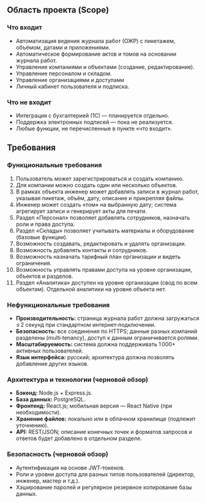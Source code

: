 ## Область проекта (Scope)

### Что входит

- Автоматизация ведения журнала работ (ОЖР) с пикетажем, объёмом, датами и приложениями.
- Автоматическое формирование актов и томов на основании журнала работ.
- Управление компаниями и объектами (создание, редактирование).
- Управление персоналом и складом.
- Управление организациями и доступами
- Личный кабинет пользователя и подписка.

### Что не входит

- Интеграция с бухгалтерией (1С) — планируется отдельно.
- Поддержка электронных подписей — пока не реализуется.
- Любые функции, не перечисленные в пункте «что входит».

## Требования

### Функциональные требования

1. Пользователь может зарегистрироваться и создать компанию.
2. Для компании можно создать один или несколько объектов.
3. В рамках объекта инженер может добавлять записи в журнал работ, указывая пикетаж, объём, дату, описание и прикрепляя файлы.
4. Инженер может создать «том» на выбранную дату; система агрегирует записи и генерирует акты для печати.
5. Раздел «Персонал» позволяет добавлять сотрудников, назначать роли и права доступа.
6. Раздел «Склады» позволяет учитывать материалы и оборудование (базовые функции).
7. Возможность создавать, редактировать и удалять организации.
8. Возможность добавлять контакты и сотрудников.
9. Возможность назначать тарифный план организации и видеть ограничения.
10. Возможность управлять правами доступа на уровне организации, объектов и разделов.
11. Раздел «Аналитика» доступен на уровне организации (свод по всем объектам). Отдельной аналитики на уровне объекта нет.


### Нефункциональные требования

- **Производительность:** страница журнала работ должна загружаться ≤ 2 секунд при стандартном интернет‑подключении.
- **Безопасность:** все соединения по HTTPS; данные разных компаний разделены (multi‑tenancy), доступ к данным ограничивается ролями.
- **Масштабируемость:** система должна поддерживать 1 000+ активных пользователей.
- **Язык интерфейса:** русский; архитектура должна позволять добавление других языков.

### Архитектура и технологии (черновой обзор)

- **Бэкенд:** Node.js + Express.js.
- **База данных:** PostgreSQL.
- **Фронтенд:** React.js; мобильная версия — React Native (при необходимости).
- **Хранение файлов:** локально или в облачном хранилище (подлежит уточнению).
- **API:** REST/JSON; описание конечных точек и форматов запросов и ответов будет добавлено в отдельном разделе.

### Безопасность (черновой обзор)

- Аутентификация на основе JWT‑токенов.
- Роли и уровни доступа для разных типов пользователей (директор, инженер, мастер и т.д.).
- Хэширование паролей и регулярное резервное копирование базы данных.

